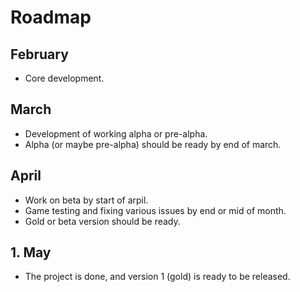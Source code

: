 # Roadmap
## February
- Core development.

## March
- Development of working alpha or pre-alpha.
- Alpha (or maybe pre-alpha) should be ready by end of march.

## April
- Work on beta by start of arpil.
- Game testing and fixing various issues by end or mid of month.
- Gold or beta version should be ready.

## 1. May
- The project is done, and version 1 (gold) is ready to be released.
